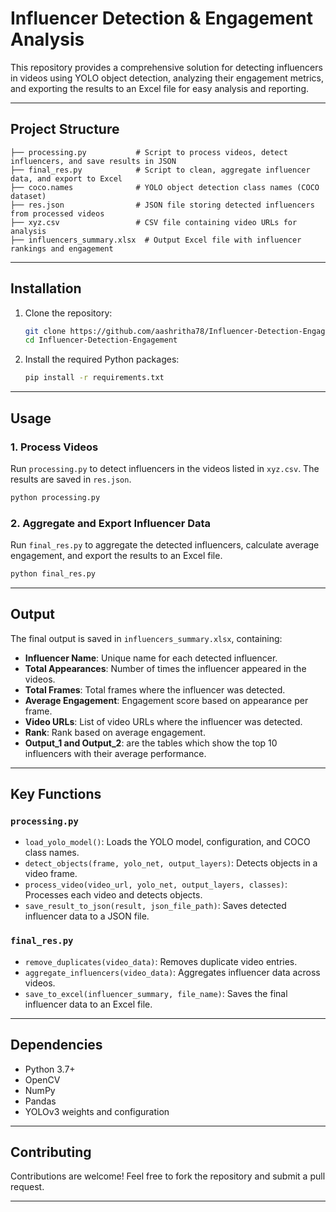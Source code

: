 



# **Influencer Detection & Engagement Analysis**

This repository provides a comprehensive solution for detecting influencers in videos using YOLO object detection, analyzing their engagement metrics, and exporting the results to an Excel file for easy analysis and reporting.

---

## **Project Structure**

```plaintext
├── processing.py           # Script to process videos, detect influencers, and save results in JSON
├── final_res.py            # Script to clean, aggregate influencer data, and export to Excel
├── coco.names              # YOLO object detection class names (COCO dataset)
├── res.json                # JSON file storing detected influencers from processed videos
├── xyz.csv                 # CSV file containing video URLs for analysis
├── influencers_summary.xlsx  # Output Excel file with influencer rankings and engagement
```

---

## **Installation**

1. Clone the repository:
   ```bash
   git clone https://github.com/aashritha78/Influencer-Detection-Engagement.git
   cd Influencer-Detection-Engagement
   ```

2. Install the required Python packages:
   ```bash
   pip install -r requirements.txt
   ```

---

## **Usage**

### **1. Process Videos**
Run `processing.py` to detect influencers in the videos listed in `xyz.csv`. The results are saved in `res.json`.

```bash
python processing.py
```

### **2. Aggregate and Export Influencer Data**
Run `final_res.py` to aggregate the detected influencers, calculate average engagement, and export the results to an Excel file.

```bash
python final_res.py
```

---

## **Output**

The final output is saved in `influencers_summary.xlsx`, containing:

- **Influencer Name**: Unique name for each detected influencer.
- **Total Appearances**: Number of times the influencer appeared in the videos.
- **Total Frames**: Total frames where the influencer was detected.
- **Average Engagement**: Engagement score based on appearance per frame.
- **Video URLs**: List of video URLs where the influencer was detected.
- **Rank**: Rank based on average engagement.
- **Output_1 and Output_2**: are the tables which show the top 10 influencers with their average performance.

---

## **Key Functions**

### **`processing.py`**
- `load_yolo_model()`: Loads the YOLO model, configuration, and COCO class names.
- `detect_objects(frame, yolo_net, output_layers)`: Detects objects in a video frame.
- `process_video(video_url, yolo_net, output_layers, classes)`: Processes each video and detects objects.
- `save_result_to_json(result, json_file_path)`: Saves detected influencer data to a JSON file.

### **`final_res.py`**
- `remove_duplicates(video_data)`: Removes duplicate video entries.
- `aggregate_influencers(video_data)`: Aggregates influencer data across videos.
- `save_to_excel(influencer_summary, file_name)`: Saves the final influencer data to an Excel file.

---

## **Dependencies**

- Python 3.7+
- OpenCV
- NumPy
- Pandas
- YOLOv3 weights and configuration

---

## **Contributing**

Contributions are welcome! Feel free to fork the repository and submit a pull request.

---
